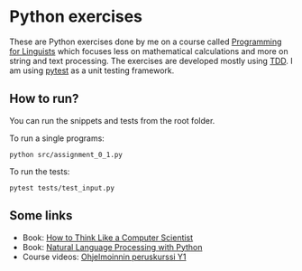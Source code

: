 # Python exercises

These are Python exercises done by me on a course called [Programming for Linguists](https://studies.helsinki.fi/opintotarjonta/cu/hy-CU-117878680-2021-08-01/KIK-LG208/Ohjelmointia_lingvisteille) which focuses less on mathematical calculations and more on string and text processing. The exercises are developed mostly using [TDD](https://en.wikipedia.org/wiki/Test-driven_development). I am using [pytest](https://pytest.org) as a unit testing framework.

## How to run?

You can run the snippets and tests from the root folder.

To run a single programs:

```
python src/assignment_0_1.py
```

To run the tests:

```
pytest tests/test_input.py
```

## Some links

- Book: [How to Think Like a Computer Scientist](http://openbookproject.net/thinkcs/python/english3e/)
- Book: [Natural Language Processing with Python](https://www.nltk.org/book/)
- Course videos: [Ohjelmoinnin peruskurssi Y1](https://mycourses.aalto.fi/course/view.php?id=28145&section=3)